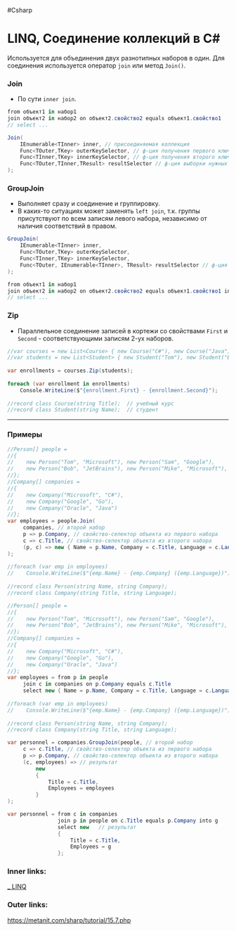 #Csharp 

# LINQ, Соединение коллекций в C#

Используется для объединения двух разнотипных наборов в один. 
Для соединения используется оператор `join` или метод `Join()`.

### Join
- По сути `inner join`.

```csharp
from объект1 in набор1
join объект2 in набор2 on объект2.свойство2 equals объект1.свойство1
// select ...
```

```csharp
Join(
	IEnumerable<TInner> inner, // присоединяемая коллекция
    Func<TOuter,TKey> outerKeySelector, // ф-ция получения первого ключа
    Func<TInner,TKey> innerKeySelector, // ф-ция получения второго ключа
    Func<TOuter,TInner,TResult> resultSelector // ф-ция выборки нужных данных из 2-ух записей (заменяет select)
);
```

### GroupJoin
- Выполняет сразу и соединение и группировку.
- В каких-то ситуациях может заменять `left join`, т.к. группы присутствуют по всем записям левого набора, независимо от наличия соответствий в правом.

```csharp
GroupJoin(
	IEnumerable<TInner> inner, 
	Func<TOuter,TKey> outerKeySelector, 
	Func<TInner,TKey> innerKeySelector, 
	Func<TOuter, IEnumerable<TInner>, TResult> resultSelector // ф-ция получения результата из внутренней записи и набора внешних, которые ей соответствуют
);
```

```csharp
from объект1 in набор1
join объект2 in набор2 on объект2.свойство2 equals объект1.свойство1 into g // добавляется набор объектов2 - g
// select ...
```

### Zip
- Параллельное соединение записей в кортежи со свойствами `First` и `Second` - соответствующими записям 2-ух наборов.

```csharp
//var courses = new List<Course> { new Course("C#"), new Course("Java") };
//var students = new List<Student> { new Student("Tom"), new Student("Bob") };
 
var enrollments = courses.Zip(students);
 
foreach (var enrollment in enrollments)
    Console.WriteLine($"{enrollment.First} - {enrollment.Second}");
 
//record class Course(string Title);  // учебный курс
//record class Student(string Name);  // студент
```

---
### Примеры

```csharp
//Person[] people =
//{
//    new Person("Tom", "Microsoft"), new Person("Sam", "Google"),
//    new Person("Bob", "JetBrains"), new Person("Mike", "Microsoft"),
//};
//Company[] companies =
//{
//    new Company("Microsoft", "C#"),
//    new Company("Google", "Go"),
//    new Company("Oracle", "Java")
//};
var employees = people.Join(
	 companies, // второй набор
	 p => p.Company, // свойство-селектор объекта из первого набора
	 c => c.Title, // свойство-селектор объекта из второго набора
	 (p, c) => new { Name = p.Name, Company = c.Title, Language = c.Language } // результат
);
 
//foreach (var emp in employees)
//    Console.WriteLine($"{emp.Name} - {emp.Company} ({emp.Language})");
 
//record class Person(string Name, string Company);
//record class Company(string Title, string Language);
```

```csharp
//Person[] people =
//{
//    new Person("Tom", "Microsoft"), new Person("Sam", "Google"),
//    new Person("Bob", "JetBrains"), new Person("Mike", "Microsoft"),
//};
//Company[] companies =
//{
//    new Company("Microsoft", "C#"),
//    new Company("Google", "Go"),
//    new Company("Oracle", "Java")
//};
var employees = from p in people
	 join c in companies on p.Company equals c.Title
	 select new { Name = p.Name, Company = c.Title, Language = c.Language };
 
//foreach (var emp in employees)
//    Console.WriteLine($"{emp.Name} - {emp.Company} ({emp.Language})");
 
//record class Person(string Name, string Company);
//record class Company(string Title, string Language);
```

```csharp
var personnel = companies.GroupJoin(people, // второй набор
	 c => c.Title, // свойство-селектор объекта из первого набора
	 p => p.Company, // свойство-селектор объекта из второго набора
	 (c, employees) => // результат
		 new   
		 {
			 Title = c.Title,
			 Employees = employees
		 }
);
```

```csharp
var personnel = from c in companies
                join p in people on c.Title equals p.Company into g
                select new   // результат
                {
                    Title = c.Title,
                    Employees = g
                };
```


### Inner links:
[_ LINQ](1.%20Languages/C-sharp/Базы%20данных/LINQ/_%20LINQ.md)

### Outer links:
https://metanit.com/sharp/tutorial/15.7.php